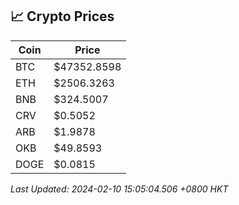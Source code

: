 ## 📈 Crypto Prices

| Coin | Price |
| ---- | ----- |
| BTC | $47352.8598 |
| ETH | $2506.3263 |
| BNB | $324.5007 |
| CRV | $0.5052 |
| ARB | $1.9878 |
| OKB | $49.8593 |
| DOGE | $0.0815 |

_Last Updated: 2024-02-10 15:05:04.506 +0800 HKT_